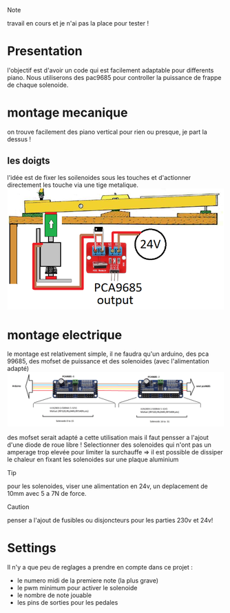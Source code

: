 > [!NOTE]
> travail en cours et je n'ai pas la place pour tester !

# Presentation 

l'objectif est d'avoir un code qui est facilement adaptable pour differents piano.
Nous utiliserons des pac9685 pour controller la puissance de frappe de chaque solenoide.

# montage mecanique

on trouve facilement des piano vertical pour rien ou presque, je part la dessus !

## les doigts 

l'idée est de fixer les soilenoides sous les touches et d'actionner directement les touche via une tige metalique.
![Schema mecanique](https://raw.githubusercontent.com/glloq/Orchestrion_Piano/main/img/montage.png?raw=true)



# montage electrique

le montage est relativement simple, il ne faudra qu'un arduino, des pca 99685, des mofset de puissance et des solenoides (avec l'alimentation adapté) 
![Schema electrique](https://raw.githubusercontent.com/glloq/Orchestrion_Piano/main/img/branchement%20pwm.png?raw=true)

des mofset serait adapté a cette utilisation mais il faut pensser a l'ajout d'une diode de roue libre !
Selectionner des solenoides qui n'ont pas un amperage trop elevée pour limiter la surchauffe => il est possible de dissiper le chaleur en fixant les solenoides sur une plaque aluminium

> [!TIP]
> pour les solenoides, viser une alimentation en 24v, un deplacement de 10mm avec 5 a 7N de force.

> [!CAUTION]
> penser a l'ajout de fusibles ou disjoncteurs pour les parties 230v et 24v!


# Settings

Il n'y a que peu de reglages a prendre en compte dans ce projet :
- le numero midi de la premiere note (la plus grave) 
- le pwm minimum pour activer le solenoide
- le nombre de note jouable
- les pins de sorties pour les pedales
